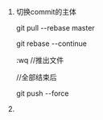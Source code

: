 1. 切换commit的主体

   git pull --rebase master

   git rebase --continue

   :wq //推出文件

   //全部结束后

   git push --force

2. 